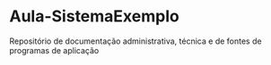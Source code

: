 # Aula-SistemaExemplo
Repositório de documentação administrativa, técnica e de fontes de programas de aplicação
